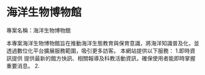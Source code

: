 # 海洋生物博物館
專案名稱：海洋生物博物館

本專案海洋生物博物館旨在推動海洋生態教育與保育意識，將海洋知識普及化，並透過數位化平台擴展服務範圍，吸引更多訪客。
本網站提供以下服務：
1.即時資訊提供
提供最新的館方快訊、相關報導及科教活動資訊，確保使用者能即時掌握重要消息。
2.

